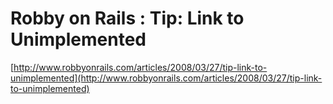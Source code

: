 <!--
id: 30323336
link: http://tumblr.atmos.org/post/30323336/robby-on-rails-tip-link-to-unimplemented
slug: robby-on-rails-tip-link-to-unimplemented
date: Sun Mar 30 2008 22:49:47 GMT-0700 (PDT)
publish: 2008-03-030
tags: 
title: Robby on Rails : Tip: Link to Unimplemented
-->


Robby on Rails : Tip: Link to Unimplemented
===========================================

[http://www.robbyonrails.com/articles/2008/03/27/tip-link-to-unimplemented](http://www.robbyonrails.com/articles/2008/03/27/tip-link-to-unimplemented)

